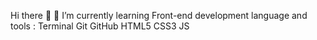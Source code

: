 Hi there 👋
🌱 I’m currently learning Front-end development 
language and tools :
Terminal
Git
GitHub
HTML5
CSS3
JS
